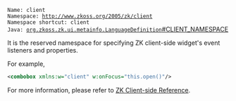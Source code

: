 `Name: client`  
`Namespace: `[`http://www.zkoss.org/2005/zk/client`](http://www.zkoss.org/2005/zk/client)  
`Namespace shortcut: client`  
`Java: `[`org.zkoss.zk.ui.metainfo.LanguageDefinition`#CLIENT_NAMESPACE](https://www.zkoss.org/javadoc/latest/zk/`org/zkoss/zk/ui/metainfo/LanguageDefinition`.html#CLIENT_NAMESPACE)

It is the reserved namespace for specifying ZK client-side widget's
event listeners and properties.

For example,

```xml
<combobox xmlns:w="client" w:onFocus="this.open()"/>
```

For more information, please refer to [ZK Client-side Reference](ZK_Client-side_Reference).


